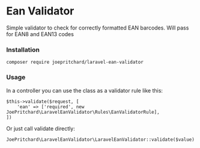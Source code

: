 # Ean Validator #

Simple validator to check for correctly formatted EAN barcodes. Will pass for EAN8 and EAN13 codes

### Installation ###

`composer require joepritchard/laravel-ean-validator`

### Usage ###

In a controller you can use the class as a validator rule like this: 

```
$this->validate($request, [
	'ean' => ['required', new JoePritchard\LaravelEanValidator\Rules\EanValidatorRule],
])
```

Or just call validate directly:

`JoePritchard\LaravelEanValidator\LaravelEanValidator::validate($value)`